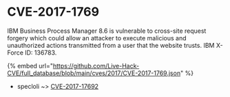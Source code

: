 # CVE-2017-1769

IBM Business Process Manager 8.6 is vulnerable to cross-site request forgery which could allow an attacker to execute malicious and unauthorized actions transmitted from a user that the website trusts. IBM X-Force ID: 136783.

{% embed url="https://github.com/Live-Hack-CVE/full_database/blob/main/cves/2017/CVE-2017-1769.json" %}


* specloli ~> [CVE-2017-17692](https://www.alice-snow.ru/2017/database/cve-2017-1769/cve-2017-17692-specloli)